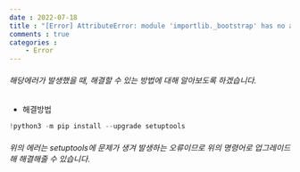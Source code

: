 ```yaml
---
date : 2022-07-18
title : "[Error] AttributeError: module 'importlib._bootstrap' has no attribute 'SourceFileLoader' 해결방법"
comments : true
categories : 
    - Error
---
```


###### 해당에러가 발생했을 때, 해결할 수 있는 방법에 대해 알아보도록 하겠습니다.

* 해결방법
```python
!python3 -m pip install --upgrade setuptools
```

###### 위의 에러는 setuptools에 문제가 생겨 발생하는 오류이므로 위의 명령어로 업그레이드해 해결해줄 수 있습니다.